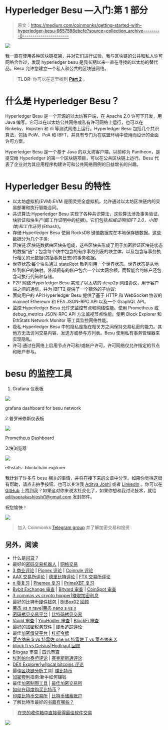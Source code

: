 # Hyperledger Besu —入门:第 1 部分

> 原文：<https://medium.com/coinmonks/getting-started-with-hyperledger-besu-6657598ebcfe?source=collection_archive---------0----------------------->

![](img/87aa058adf2f3a10aea361c54a3f8ac4.png)

我一直在使用各种区块链框架，并对它们进行试验。我与区块链的公共和私人许可网络合作过，发现 hyperledger besu 是我长期以来一直在寻找的以太坊的替代品。Besu 允许您建立一个私人和公共的区块链网络。

> **TL DR:** 你可以在这里找到 [**Part 2**](https://adityaajoshi.medium.com/hyperledger-besu-getting-started-part-2-a5388f14462b) 。

# 什么是 Hyperledger Besu？

Hyperledger Besu 是一个开源的以太坊客户端，在 Apache 2.0 许可下开发，用 Java 编写。它可以在以太坊公共网络或私有许可网络上运行，也可以在 Rinkeby、Ropsten 和 rli 等测试网络上运行。Hyperledger Besu 包括几个共识算法，包括 PoW、PoA 和 IBFT，并具有专门为在联盟环境中使用而设计的全面许可方案。

Hyperledger Besu 是一个基于 Java 的以太坊客户端，以前称为 Pantheon，是提交给 Hyperledger 的第一个区块链项目，可以在公共区块链上运行。Besu 代表了企业对为其应用程序构建许可和公共网络用例的日益增长的兴趣。

# **Hyperledger Besu 的特性**

*   以太坊虚拟机(EVM):EVM 是图灵完全虚拟机，允许通过以太坊区块链内的交易部署和执行智能合同。
*   共识算法:Hyperledger Besu 实现了各种共识算法，这些算法涉及事务验证、块验证和块生产(即工作证明中的挖掘)。它们包括*权威证明(IBFT 2.0，小团体)和工作证明* (Ethash)。
*   存储:Hyperledger Besu 使用 RocksDB 键值数据库在本地保存链数据。这些数据分为几个子类:
*   区块链:区块链数据由区块头组成，这些区块头形成了用于加密验证区块链状态的数据“链”；包含每个块中包含的有序事务列表的块主体，以及包含与事务执行相关的元数据(包括事务日志)的事务收据。
*   世界状态:每个块头通过 stateRoot 散列引用一个世界状态。世界状态是从地址到帐户的映射。外部拥有的帐户包含一个以太网余额，而智能合约帐户还包含可执行代码和存储。
*   P2P 网络:Hyperledger Besu 实现了以太坊的 devp2p 网络协议，用于客户端之间的通信，并为 IBFT2 提供了一个额外的子协议:
*   面向用户的 API:Hyperledger Besu 提供了基于 HTTP 和 WebSocket 协议的 mainnet Ethereum 和 EEA JSON-RPC API 以及一个 GraphQL API。
*   监控:Hyperledger Besu 允许您监控节点和网络性能。使用 Prometheus 或 debug_metrics JSON-RPC API 方法监视节点性能。使用 Block Explorer 和 EthStats Network Monitor 等工具监控网络性能。
*   隐私:Hyperledger Besu 中的隐私是指在相关方之间保持交易私密的能力。其他方无法访问交易内容、发送方或参与方列表。Besu 使用私有事务管理器来实现隐私。
*   许可:通过在网络上启用节点许可和/或帐户许可，许可网络仅允许指定的节点和帐户参与。

# besu 的监控工具

1.  Grafana 仪表板

![](img/1894a41b229d86eba673002939d9d740.png)

grafana dashboard for besu network

2.普罗米修斯仪表板

![](img/9d47e633d438dedd2a9e2cf1824bb615.png)

Prometheus Dashboard

3.块浏览器

![](img/250033cf31be3ab97b06d859df32e093.png)

ethstats- blockchain explorer

我计划了许多与 besu 相关的事情，并将在接下来的文章中分享。如果你觉得这很有帮助，请点击拍手按钮。也可以关注我 [Aditya Joshi](https://medium.com/u/63332736e4ac?source=post_page-----6657598ebcfe--------------------------------) 或者 [LinkedIn](https://www.linkedin.com/in/adityajoshi12/) 。你可以在 [GitHub](https://github.com/adityajoshi12) 上找到我？如果这对你来说太社交化了，如果你想和我讨论技术，就给 adityaprakashjoshi1@gmail.com 发封邮件。

祝您愉快！

![](img/b0b7a17523c16999a0dc2fffad605bf3.png)

> 加入 Coinmonks [Telegram group](https://t.me/joinchat/EPmjKpNYwRMsBI4p) 并了解加密交易和投资

## 另外，阅读

*   什么是[闪贷](https://blog.coincodecap.com/what-are-flash-loans-on-ethereum)？
*   最好的[密码交易机器人](/coinmonks/crypto-trading-bot-c2ffce8acb2a) | [网格交易](https://blog.coincodecap.com/grid-trading)
*   [3 商业评论](/coinmonks/3commas-review-an-excellent-crypto-trading-bot-2020-1313a58bec92) | [Pionex 评论](/coinmonks/pionex-review-exchange-with-crypto-trading-bot-1e459d0191ea) | [Coinrule 评论](https://blog.coincodecap.com/coinrule-review-a-perfect-trading-bot)
*   [AAX 交易所评论](/coinmonks/aax-exchange-review-2021-67c5ea09330c) | [德里比特评论](/coinmonks/deribit-review-options-fees-apis-and-testnet-2ca16c4bbdb2) | [FTX 交易所评论](/coinmonks/ftx-crypto-exchange-review-53664ac1198f)
*   [n 零复习](/coinmonks/ngrave-zero-review-c465cf8307fc) | [Phemex 复习](/coinmonks/phemex-review-4cfba0b49e28) | [PrimeXBT 复习](/coinmonks/primexbt-review-88e0815be858)
*   [Bybit Exchange 审查](/coinmonks/bybit-exchange-review-dbd570019b71) | [Bityard 审查](https://blog.coincodecap.com/bityard-reivew) | [CoinSpot 审查](https://blog.coincodecap.com/coinspot-review)
*   [3 commas vs crypto hopper](/coinmonks/3commas-vs-pionex-vs-cryptohopper-best-crypto-bot-6a98d2baa203)|[赚取加密利息](/coinmonks/earn-crypto-interest-b10b810fdda3)
*   最好的比特币[硬件钱包](/coinmonks/the-best-cryptocurrency-hardware-wallets-of-2020-e28b1c124069?source=friends_link&sk=324dd9ff8556ab578d71e7ad7658ad7c) | [BitBox02 回顾](/coinmonks/bitbox02-review-your-swiss-bitcoin-hardware-wallet-c36c88fff29)
*   [莱杰 vs n rave](https://blog.coincodecap.com/ngrave-vs-ledger)|[莱杰 nano s vs x](https://blog.coincodecap.com/ledger-nano-s-vs-x)
*   [密码拷贝交易平台](/coinmonks/top-10-crypto-copy-trading-platforms-for-beginners-d0c37c7d698c) | [比特码拷贝交易](https://blog.coincodecap.com/bityard-copy-trading)
*   [Vauld 审查](https://blog.coincodecap.com/vauld-review) | [YouHodler 审查](/coinmonks/youhodler-4-easy-ways-to-make-money-98969b9689f2) | [BlockFi 审查](/coinmonks/blockfi-review-53096053c097)
*   最好的[加密税务软件](/coinmonks/best-crypto-tax-tool-for-my-money-72d4b430816b) | [硬币追踪评论](/coinmonks/cointracking-review-a-reliable-cryptocurrency-tax-software-5114e3eb5737)
*   最佳[加密借贷平台](/coinmonks/top-5-crypto-lending-platforms-in-2020-that-you-need-to-know-a1b675cec3fa) | [杠杆令牌](/coinmonks/leveraged-token-3f5257808b22)
*   [莱杰纳米 S vs 特雷佐 one vs 特雷佐 T vs 莱杰纳米 X](https://blog.coincodecap.com/ledger-nano-s-vs-trezor-one-ledger-nano-x-trezor-t)
*   [block fi vs Celsius](/coinmonks/blockfi-vs-celsius-vs-hodlnaut-8a1cc8c26630)|[Hodlnaut 回顾](https://blog.coincodecap.com/hodlnaut-review)
*   [Bitsgap 审查](/coinmonks/bitsgap-review-a-crypto-trading-bot-that-makes-easy-money-a5d88a336df2) | [四元审查](/coinmonks/quadency-review-a-crypto-trading-automation-platform-3068eaa374e1)
*   [埃利帕尔泰坦评论](/coinmonks/ellipal-titan-review-85e9071dd029) | [赛克斯斯通评论](https://blog.coincodecap.com/secux-stone-hardware-wallet-review)
*   [DEX Explorer](https://explorer.bitquery.io/ethereum/dex)|[w](https://explorer.bitquery.io/graphql)|[local bitcoins 评论](https://blog.coincodecap.com/localbitcoins-review)
*   最佳[区块链分析](https://bitquery.io/blog/best-blockchain-analysis-tools-and-software)工具| [赚比特币](https://blog.coincodecap.com/earn-bitcoin)
*   [加密套利](/coinmonks/crypto-arbitrage-guide-how-to-make-money-as-a-beginner-62bfe5c868f6)指南:新手如何赚钱
*   最佳[加密制图工具](/coinmonks/what-are-the-best-charting-platforms-for-cryptocurrency-trading-85aade584d80) | [最佳加密交易所](/coinmonks/crypto-exchange-dd2f9d6f3769)
*   [如何在印度购买比特币](https://blog.coincodecap.com/buy-bitcoin-app-india)？
*   [印度比特币交易所](/coinmonks/bitcoin-exchange-in-india-7f1fe79715c9) | [比特币储蓄账户](https://blog.coincodecap.com/bitcoin-savings-account)
*   了解比特币最好的[书籍有哪些？](/coinmonks/what-are-the-best-books-to-learn-bitcoin-409aeb9aff4b)

> [在您的收件箱中直接获得最佳软件交易](/coinmonks/newsletters/coinmonks)

[![](img/160ce73bd06d46c2250251e7d5969f9d.png)](https://medium.com/coinmonks/newsletters/coinmonks)
